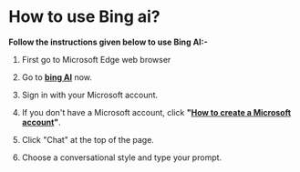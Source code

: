 # How to use Bing ai?


**Follow the instructions given below to use Bing AI:-**


1. First go to Microsoft Edge web browser

2. Go to **[bing AI](https://sites.google.com/view/bingai/)** now.

3. Sign in with your Microsoft account.

4. If you don't have a Microsoft account, click **"[How to create a Microsoft account](https://github.com/bing-chat-openai/How-to-create-a-Microsoft-account)"**.

5. Click "Chat" at the top of the page.

6. Choose a conversational style and type your prompt.

